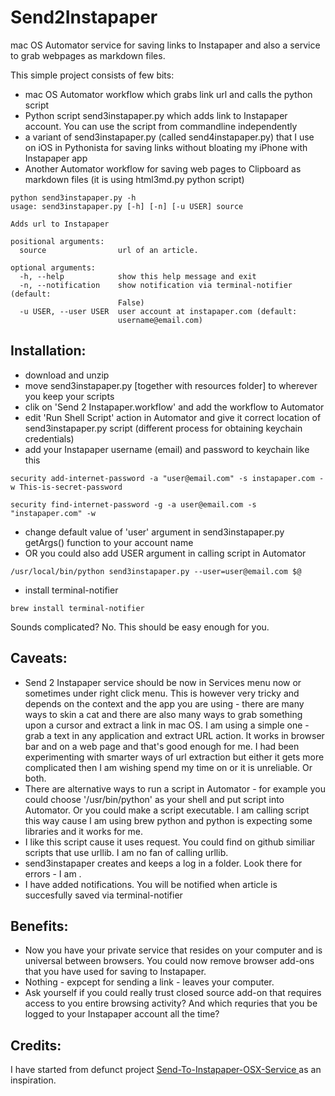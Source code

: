 # Send2Instapaper

mac OS Automator service for saving links to Instapaper and also a service to grab webpages as markdown files.

This simple project consists of few bits:

- mac OS Automator workflow which grabs link url and calls the python script
- Python script send3instapaper.py which adds link to Instapaper account. You can use the script from commandline independently
- a variant of send3instapaper.py (called send4instapaper.py) that I use on iOS in Pythonista for saving links without bloating my iPhone with Instapaper app
- Another Automator workflow for saving web pages to Clipboard as markdown files (it is using html3md.py python script)


```
python send3instapaper.py -h
usage: send3instapaper.py [-h] [-n] [-u USER] source

Adds url to Instapaper

positional arguments:
  source                url of an article.

optional arguments:
  -h, --help            show this help message and exit
  -n, --notification    show notification via terminal-notifier (default:
                        False)
  -u USER, --user USER  user account at instapaper.com (default:
                        username@email.com)
```

## Installation:

- download and unzip
- move send3instapaper.py  [together with resources folder] to wherever you keep your scripts
- clik on 'Send 2 Instapaper.workflow' and add the workflow to Automator
- edit 'Run Shell Script' action in Automator and give it correct location of send3instapaper.py script (different process for obtaining keychain credentials)
- add your Instapaper username (email) and password to keychain like this

```
security add-internet-password -a "user@email.com" -s instapaper.com -w This-is-secret-password

security find-internet-password -g -a user@email.com -s "instapaper.com" -w
```

- change default value of 'user' argument in send3instapaper.py getArgs() function to your account name
- OR you could also add USER argument in calling script in Automator

```
/usr/local/bin/python send3instapaper.py --user=user@email.com $@
```
- install terminal-notifier

```
brew install terminal-notifier
```

Sounds complicated? No. This should be easy enough for you.

## Caveats:

- Send 2 Instapaper service should be now in Services menu now or sometimes under right click menu. This is however very tricky and depends on the context and the app you are using - there are many ways to skin a cat  and there are also many ways to grab something upon a cursor and extract a link in mac OS. 
I am using a simple one - grab a text in any application and extract URL action. It works in browser bar and on a web page and that's good enough for me. I had been experimenting with smarter ways of url extraction but either it gets more complicated then I am wishing spend my time on or it is unreliable. Or both. 
- There are alternative ways to run a script in Automator - for example you could choose '/usr/bin/python' as your shell and put script into Automator. Or you could make a script executable.
I am calling script this way cause I am using brew python and python is expecting some libraries and it works for me. 
- I like this script cause it uses request. You could find on github similiar scripts that use urllib. I am no fan of calling urllib.
- send3instapaper creates and keeps a log in a folder. Look there for errors - I am . 
- I have added notifications. You will be notified when article is succesfully saved via terminal-notifier

## Benefits:

- Now you have your private service that resides on your computer and is universal between browsers. You could now remove browser add-ons that you have used for saving to Instapaper. 
- Nothing - expcept for sending a link - leaves your computer. 
- Ask yourself if you could really trust closed source add-on that requires access to you entire browsing activity? And which requries that you be logged to your Instapaper account all the time? 

## Credits:

I have started from defunct project [Send-To-Instapaper-OSX-Service
](https://github.com/Sankra/Send-To-Instapaper-OSX-Service) as an inspiration. 

